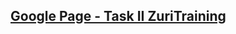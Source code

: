 ## [Google Page - Task II ZuriTraining](https://williams-bo.github.io/zuritraining-cloning-Google/)
